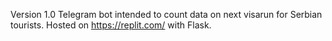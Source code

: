 Version 1.0
Telegram bot intended to count data on next visarun for Serbian tourists. Hosted on https://replit.com/ with Flask.


